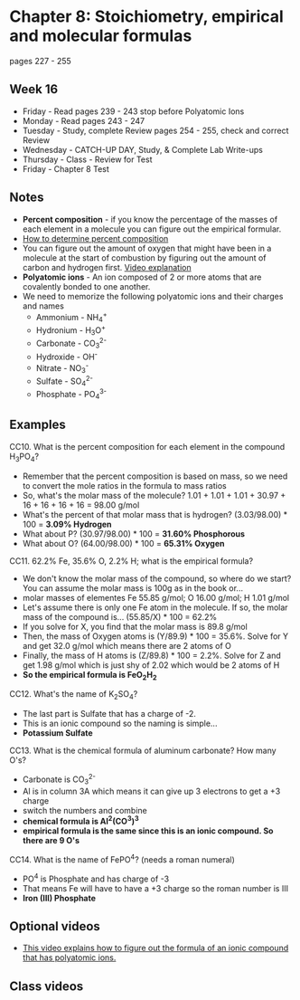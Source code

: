 # Chapter 8: Stoichiometry, empirical and molecular formulas

pages 227 - 255

## Week 16

- Friday - Read pages 239 - 243 stop before Polyatomic Ions
- Monday - Read pages 243 - 247
- Tuesday - Study, complete Review pages 254 - 255, check and correct Review
- Wednesday - CATCH-UP DAY, Study, & Complete Lab Write-ups
- Thursday - Class - Review for Test
- Friday - Chapter 8 Test

## Notes

- **Percent composition** - if you know the percentage of the masses of each element in a molecule you can figure out the empirical formular. 
- [How to determine percent composition](https://youtu.be/TvgUbv0c5gE)
- You can figure out the amount of oxygen that might have been in a molecule at the start of combustion by figuring out the amount of carbon and hydrogen first. [Video explanation](https://youtu.be/TvgUbv0c5gE)
- **Polyatomic ions** - An ion composed of 2 or more atoms that are covalently bonded to one another.
- We need to memorize the following polyatomic ions and their charges and names
  - Ammonium - NH<sub>4</sub><sup>+</sup>
  - Hydronium - H<sub>3</sub>O<sup>+</sup>
  - Carbonate - CO<sub>3</sub><sup>2-</sup>
  - Hydroxide - OH<sup>-</sup>
  - Nitrate - NO<sub>3</sub><sup>-</sup>
  - Sulfate - SO<sub>4</sub><sup>2-</sup>
  - Phosphate - PO<sub>4</sub><sup>3-</sup>

## Examples

CC10. What is the percent composition for each element in the compound H<sub>3</sub>PO<sub>4</sub>?
- Remember that the percent composition is based on mass, so we need to convert the mole ratios in the formula to mass ratios
- So, what's the molar mass of the molecule? 1.01 + 1.01 + 1.01 + 30.97 + 16 + 16 + 16 + 16 = 98.00 g/mol
- What's the percent of that molar mass that is hydrogen? (3.03/98.00) * 100 = **3.09% Hydrogen**
- What about P? (30.97/98.00) * 100 = **31.60% Phosphorous**
- What about O? (64.00/98.00) * 100 = **65.31% Oxygen**

CC11. 62.2% Fe, 35.6% O, 2.2% H; what is the empirical formula?
- We don't know the molar mass of the compound, so where do we start? You can assume the molar mass is 100g as in the book or...
- molar masses of elementes Fe 55.85 g/mol; O 16.00 g/mol; H 1.01 g/mol
- Let's assume there is only one Fe atom in the molecule. If so, the molar mass of the compound is... (55.85/X) * 100 = 62.2%
- If you solve for X, you find that the molar mass is 89.8 g/mol
- Then, the mass of Oxygen atoms is (Y/89.9) * 100 = 35.6%. Solve for Y and get 32.0 g/mol which means there are 2 atoms of O
- Finally, the mass of H atoms is (Z/89.8) * 100 = 2.2%. Solve for Z and get 1.98 g/mol which is just shy of 2.02 which would be 2 atoms of H
- **So the empirical formula is FeO<sub>2</sub>H<sub>2</sub>**

CC12. What's the name of K<sub>2</sub>SO<sub>4</sub>?
- The last part is Sulfate that has a charge of -2.
- This is an ionic compound so the naming is simple...
- **Potassium Sulfate**

CC13. What is the chemical formula of aluminum carbonate? How many O's?
- Carbonate is CO<sub>3</sub><sup>2-</sup>
- Al is in column 3A which means it can give up 3 electrons to get a +3 charge
- switch the numbers and combine
- **chemical formula is Al<sup>2</sup>(CO<sup>3</sup>)<sup>3</sup>**
- **empirical formula is the same since this is an ionic compound. So there are 9 O's**

CC14. What is the name of FePO<sup>4</sup>? (needs a roman numeral)
- PO<sup>4</sup> is Phosphate and has charge of -3
- That means Fe will have to have a +3 charge so the roman number is III
- **Iron (III) Phosphate**

## Optional videos

- [This video explains how to figure out the formula of an ionic compound that has polyatomic ions.](https://youtu.be/p9iQ5Qn42DM)

## Class videos
